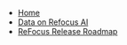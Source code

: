 <!-- docs/_sidebar.md -->

- [Home](/)
- [Data on Refocus AI](data-on-refocusai.md)
- [ReFocus Release Roadmap](roadmap.md)
